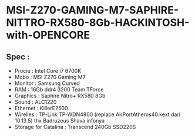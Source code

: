 # MSI-Z270-GAMING-M7-SAPHIRE-NITTRO-RX580-8Gb-HACKINTOSH-with-OPENCORE

## Spec :
- Procie : Intel Core i7 6700K
- Mobo : MSI Z270 Gaming M7
- Monitor : Samsung Curved
- RAM : 16Gb ddr4 3200 Team TForce
- Graphics : Saphire Nitro+ RX580 8Gb
- Sound : ALC1220
- Ethernet : KillerE2500
- Wirelles : TP-Link TP-WDN4800 (replace AirPortAtheros40.kext dari 10.13.5) thx Badruzeus Shava infonya
- Storage for Catalina : Transcend 240Gb SSD220S
